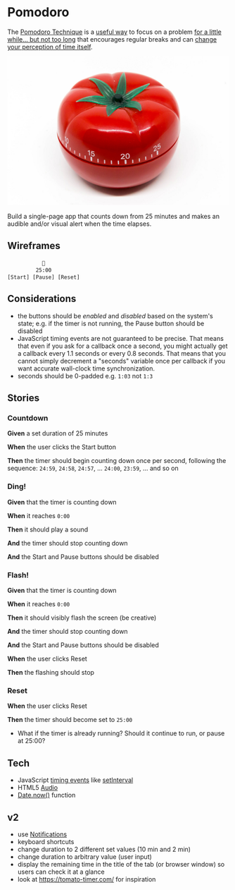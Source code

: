 # Pomodoro

The [Pomodoro Technique](https://en.wikipedia.org/wiki/Pomodoro_Technique) is a [useful way](https://lifehacker.com/productivity-101-a-primer-to-the-pomodoro-technique-1598992730) to focus on a problem [for a little while... but not too long](https://en.wikipedia.org/wiki/Timeboxing) that encourages regular breaks and can [change your perception of time itself](https://hackernoon.com/change-how-you-perceive-time-618282a1a9ec). 

![tomato timer](pomodoro.jpg)

Build a single-page app that counts down from 25 minutes and makes an audible and/or visual alert when the time elapses.

## Wireframes

```
           🍅
         25:00   
[Start] [Pause] [Reset]
```

## Considerations

* the buttons should be *enabled* and *disabled* based on the system's state; e.g. if the timer is not running, the Pause button should be disabled
* JavaScript timing events are not guaranteed to be precise. That means that even if you ask for a callback once a second, you might actually get a callback every 1.1 seconds or every 0.8 seconds. That means that you cannot simply decrement a "seconds" variable once per callback if you want accurate wall-clock time synchronization.
* seconds should be 0-padded e.g. `1:03` not `1:3`

## Stories

<!--box-->

### Countdown

**Given** a set duration of 25 minutes

**When** the user clicks the Start button

**Then** the timer should begin counting down once per second, following the sequence: `24:59`, `24:58`, `24:57`, ... `24:00`, `23:59`, ... and so on

<!--/box-->
<!--box-->

### Ding!

**Given** that the timer is counting down 

**When** it reaches `0:00`

**Then** it should play a sound

**And** the timer should stop counting down

**And** the Start and Pause buttons should be disabled

<!--/box-->
<!--box-->

### Flash!

**Given** that the timer is counting down 

**When** it reaches `0:00`

**Then** it should visibly flash the screen (be creative)

**And** the timer should stop counting down

**And** the Start and Pause buttons should be disabled

**When** the user clicks Reset

**Then** the flashing should stop

<!--/box-->
<!--box-->

### Reset

**When** the user clicks Reset

**Then** the timer should become set to `25:00`

* What if the timer is already running? Should it continue to run, or pause at 25:00?

<!--/box-->

## Tech

* JavaScript [timing events](https://www.w3schools.com/js/js_timing.asp) like [setInterval](https://developer.mozilla.org/en-US/docs/Web/API/WindowOrWorkerGlobalScope/setInterval)
* HTML5 [Audio](https://developer.mozilla.org/en-US/docs/Web/API/HTMLAudioElement)
* [Date.now()](https://developer.mozilla.org/en-US/docs/Web/JavaScript/Reference/Global_Objects/Date/now) function

## v2

* use [Notifications](https://developer.mozilla.org/en-US/docs/Web/API/Notifications_API)
* keyboard shortcuts
* change duration to 2 different set values (10 min and 2 min)
* change duration to arbitrary value (user input)
* display the remaining time in the title of the tab (or browser window) so users can check it at a glance
* look at <https://tomato-timer.com/> for inspiration

